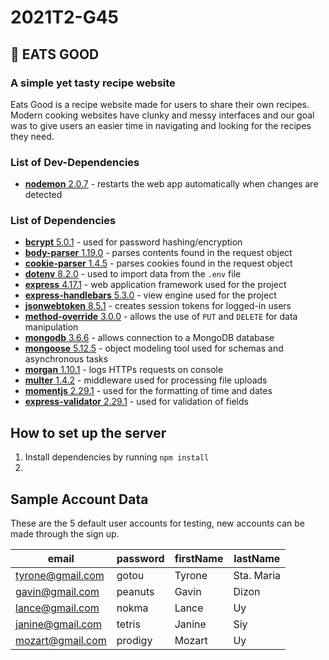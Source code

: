 # 2021T2-G45

## 🍏 EATS GOOD
### A simple yet tasty recipe website

Eats Good is a recipe website made for users to share their own recipes. Modern cooking websites have clunky and messy interfaces and our goal was to give users an easier time in navigating and looking for the recipes they need. 

### List of Dev-Dependencies
* [**nodemon** 2.0.7](https://www.npmjs.com/package/nodemon) - restarts the web app automatically when changes are detected <br />

### List of Dependencies
* [**bcrypt** 5.0.1](https://www.npmjs.com/package/bcrypt) - used for password hashing/encryption <br />
* [**body-parser** 1.19.0](https://www.npmjs.com/package/body-parser) -  parses contents found in the request object <br />
* [**cookie-parser** 1.4.5](https://www.npmjs.com/package/cookie-parser) - parses cookies found in the request object <br />
* [**dotenv** 8.2.0](https://www.npmjs.com/package/dotenv) - used to import data from the `.env` file<br />
* [**express** 4.17.1](https://www.npmjs.com/package/express) - web application framework used for the project <br />
* [**express-handlebars** 5.3.0](https://www.npmjs.com/package/express-handlebars) - view engine used for the project <br />
* [**jsonwebtoken** 8.5.1](https://www.npmjs.com/package/jsonwebtoken) - creates session tokens for logged-in users <br />
* [**method-override** 3.0.0](https://www.npmjs.com/package/method-override) - allows the use of `PUT` and `DELETE` for data manipulation <br />
* [**mongodb** 3.6.6](https://www.npmjs.com/package/mongodb) - allows connection to a MongoDB database <br />
* [**mongoose** 5.12.5](https://www.npmjs.com/package/mongoose) - object modeling tool used for schemas and asynchronous tasks <br />
* [**morgan** 1.10.1](https://www.npmjs.com/package/morgan) - logs HTTPs requests on console <br />
* [**multer** 1.4.2](https://www.npmjs.com/package/multer) - middleware used for processing file uploads <br />
* [**momentjs** 2.29.1](https://www.npmjs.com/package/moment) - used for the formatting of time and dates <br />
* [**express-validator** 2.29.1](https://www.npmjs.com/package/express-validator) - used for validation of fields <br />

## How to set up the server
1. Install dependencies by running `npm install`
2.  

## Sample Account Data
These are the 5 default user accounts for testing, new accounts can be made through the sign up.

email | password | firstName | lastName 
------------ | ------------- | ------------- | -------------
tyrone@gmail.com | gotou | Tyrone | Sta. Maria
gavin@gmail.com | peanuts | Gavin | Dizon
lance@gmail.com | nokma | Lance | Uy
janine@gmail.com | tetris | Janine | Siy
mozart@gmail.com | prodigy | Mozart | Uy
## 
